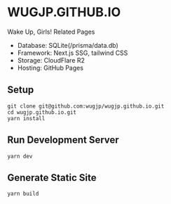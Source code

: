 # WUGJP.GITHUB.IO

Wake Up, Girls! Related Pages

- Database: SQLite(/prisma/data.db)
- Framework: Next.js SSG, tailwind CSS
- Storage: CloudFlare R2
- Hosting: GitHub Pages

## Setup

```
git clone git@github.com:wugjp/wugjp.github.io.git
cd wugjp.github.io.git
yarn install
```

## Run Development Server

```
yarn dev
```

## Generate Static Site

```
yarn build
```
